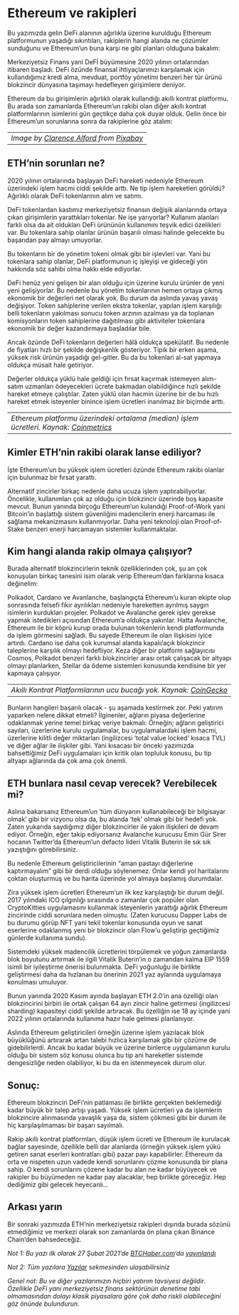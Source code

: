 # Ethereum ve rakipleri

Bu yazımızda gelin DeFi alanının ağırlıkla üzerine kurulduğu Ethereum platformunun yaşadığı sıkıntıları, rakiplerin hangi alanda ne çözümler sunduğunu ve Ethereum’un buna karşı ne gibi planları olduğuna bakalım:

Merkeziyetsiz Finans yani DeFİ büyümesine 2020 yılının ortalarından itibaren başladı. DeFi özünde finansal ihtiyaçlarımızı karşılamak için kullandığımız kredi alma, mevduat, portföy yönetimi benzeri her tür ürünü blokzincir dünyasına taşımayı hedefleyen girişimlere deniyor.

Ethereum da bu girişimlerin ağırlıklı olarak kullandığı akıllı kontrat platformu. Bu arada son zamanlarda Ethereum’un rakibi olan diğer akıllı kontrat platformlarının isimlerini gün geçtikçe daha çok duyar olduk. Gelin önce bir Ethereum’un sorunlarına sonra da rakiplerine göz atalım:

|  |
| :--- |
| _Image by_ [_Clarence Alford_](https://pixabay.com/users/clarencealford-5516293) _from_ [_Pixabay_](https://pixabay.com/) |

## ETH’nin sorunları ne? <a id="ethnin-sorunlar&#x131;-ne"></a>

2020 yılının ortalarında başlayan DeFi hareketi nedeniyle Ethereum üzerindeki işlem hacmi ciddi şekilde arttı. Ne tip işlem hareketleri görüldü? Ağırlıklı olarak DeFi tokenlarının alım ve satımı.

DeFi tokenlardan kastımız merkeziyetsiz finansın değişik alanlarında ortaya çıkan girişimlerin yarattıkları tokenlar. Ne işe yarıyorlar? Kullanım alanları farklı olsa da ait oldukları DeFi ürününün kullanımını teşvik edici özelikleri var. Bu tokenlara sahip olanlar ürünün başarılı olması halinde gelecekte bu başarıdan pay almayı umuyorlar.

Bu tokenların bir de yönetim tokeni olmak gibi bir işlevleri var. Yani bu tokenlara sahip olanlar, DeFi platformunun iç işleyişi ve gideceği yön hakkında söz sahibi olma hakkı elde ediyorlar.

DeFi henüz yeni gelişen bir alan olduğu için üzerine kurulu ürünler de yeni yeni gelişiyorlar. Bu nedenle bu yönetim tokenlarının hemen ortaya çıkmış ekonomik bir değerleri net olarak yok. Bu durum da aslında yavaş yavaş değişiyor. Token sahiplerine verilen ekstra tokenlar, yapılan işlem karşılığı belli tokenların yakılması sonucu token arzının azalması ya da toplanan komisyonların token sahiplerine dağıtılması gibi aktiviteler tokenlara ekonomik bir değer kazandırmaya başladılar bile.

Ancak özünde DeFi tokenların değerleri hâlâ oldukça spekülatif. Bu nedenle de fiyatları hızlı bir şekilde değişkenlik gösteriyor. Tipik bir erken aşama, yüksek risk ürünün yaşadığı gel-gitler. Bu da bu tokenlari al-sat yapmaya oldukça müsait hale getiriyor.

Değerler oldukça yüklü hale geldiği için fırsat kaçırmak istemeyen alım-satım uzmanları ödeyecekleri ücrete bakmadan olabildiğince hızlı şekilde hareket etmeye çalıştılar. Zaten yüklü olan hacmin üzerine bir de bu hızlı hareket etmek isteyenler binince işlem ücretleri inanılmaz bir biçimde arttı.

|  |
| :--- |
| _Ethereum platformu üzerindeki ortalama \(median\) işlem ücretleri. Kaynak:_ [_Coinmetrics_](https://network-charts.coinmetrics.io/) |

## Kimler ETH’nin rakibi olarak lanse ediliyor? <a id="kimler-ethnin-rakibi-olarak-lanse-ediliyor"></a>

İşte Ethereum’un bu yüksek işlem ücretleri özünde Ethereum rakibi olanlar için bulunmaz bir fırsat yarattı.

Alternatif zincirler birkaç nedenle daha ucuza işlem yaptırabiliyorlar. Öncelikle, kullanımları çok az olduğu için blokzincir üzerinde boş kapasite mevcut. Bunun yanında birçoğu Ethereum’un kulandığı Proof-of-Work yani Bitcoin’in başlattığı sistem güvenliğini madencilerin enerji harcaması ile sağlama mekanizmasını kullanmıyorlar. Daha yeni teknoloji olan Proof-of-Stake benzeri enerji harcamayan sistemler kullanmaktalar.

## Kim hangi alanda rakip olmaya çalışıyor? <a id="kim-hangi-alanda-rakip-olmaya-&#xE7;al&#x131;&#x15F;&#x131;yor"></a>

Burada alternatif blokzincirlerin teknik özelliklerinden çok, şu an çok konuşulan birkaç tanesini isim olarak verip Ethereum’dan farklarına kısaca değinelim:

Polkadot, Cardano ve Avanlanche, başlangıçta Ethereum’u kuran ekipte olup sonrasında felsefi fikir ayrılıkları nedeniyle hareketten ayrılmış saygın isimlerin kurdukları projeler. Polkadot ve Avalanche gerek işlev gerekse yapmak istedikleri açısından Ethereum’a oldukça yakınlar. Hatta Avalanche, Ethereum ile bir köprü kurup orada bulunan tokenlerin kendi platformunda da işlem görmesini sağladı. Bu sayede Ethereum ile olan ilişkisini iyice artırdı. Cardano ise daha çok kurumsal alanda kapalı/açık blokzincir taleplerine karşılık olmayı hedefliyor. Keza diğer bir platform sağlayıcısı Cosmos, Polkadot benzeri farklı blokzincirler arası ortak çalışacak bir altyapı olmayı planlarken, Stellar da ödeme sistemleri konusunda kendisine bir yer kapmaya çalışıyor.

|  |
| :--- |
| _Akıllı Kontrat Platformlarının ucu bucağı yok. Kaynak:_ [_CoinGecko_](https://www.coingecko.com/en/categories/smart-contract-platform) |

Bunların hangileri başarılı olacak - şu aşamada kestirmek zor. Peki yatırım yaparken nelere dikkat etmeli? İlginenler, ağların piyasa değerlerine odaklanmak yerine temel birkaç veriye bakmalı: Örneğin; ağların geliştirici sayıları, üzerlerine kurulu uygulamalar, bu uygulamalardaki işlem hacmi, üzerlerine kilitli değer miktarları \(ingilizcesi ‘total value locked’ kısaca TVL\) ve diğer ağlar ile ilişkiler gibi. Yani kısacası bir önceki yazımızda bahsettiğimiz DeFi uygulamaları için kritik olan topluluk konusu, bu tip altyapı ağlarında da çok ama çok önemli.

## ETH bunlara nasıl cevap verecek? Verebilecek mi? <a id="eth-bunlara-nas&#x131;l-cevap-verecek-verebilecek-mi"></a>

Aslına bakarsanız Ethereum’un ‘tüm dünyanın kullanabileceği bir bilgisayar olmak’ gibi bir vizyonu olsa da, bu alanda ‘tek’ olmak gibi bir hedefi yok. Zaten yukarıda saydığımız diğer blokzincirler ile yakın ilişkileri de devam ediyor. Örneğin, eğer takip ediyorsanız Avalanche kurucusu Emin Gür Sirer hocanın Twitter’da Ethereum’un defacto lideri Vitalik Buterin ile sık sık yazıştığını görebilirsiniz.

Bu nedenle Ethereum geliştiricilerinin “aman pastayı diğerlerine kaptırmayalım” gibi bir derdi olduğu söylenemez. Onlar kendi yol haritalarını çoktan oluşturmuş ve bu harita üzerinde yol almaya başlamış durumdalar.

Zira yüksek işlem ücretleri Ethereum’un ilk kez karşılaştığı bir durum değil. 2017 yılındaki ICO çılgınlığı sırasında o zamanlar çok popüler olan CryptoKitties uygulamasını kullanmak isteyenlerin yarattığı ağırlık Ethereum zincirinde ciddi sorunlara neden olmuştu. \(Zaten kurucusu Dapper Labs de bu durumu görüp NFT yani tekil tokenlar konusunda oyun ve sanat eserlerine odaklanmış yeni bir blokzincir olan Flow’u geliştirip geçtiğimiz günlerde kullanıma sundu\).

Sistemdeki yüksek madencilik ücretlerini törpülemek ve yoğun zamanlarda blok boyutunu artırmak ile ilgili Vitalik Buterin’in o zamandan kalma EIP 1559 isimli bir iyileştirme önerisi bulunmakta. DeFi yoğunluğu ile birlikte geliştirmesi daha da hızlanan bu önerinin 2021 yaz aylarında uygulamaya konulması umuluyor.

Bunun yanında 2020 Kasım ayında başlayan ETH 2.0’in ana özelliği olan blokzincirini birbiri ile ortak çalışan 64 ayrı zincir haline getirmesi \(ingilizcesi sharding\) kapasiteyi ciddi şekilde artıracak. Bu özelliğin ise 18 ay içinde yani 2022 yılının ortalarında kullanıma hazır hale gelmesi planlanıyor.

Aslında Ethereum geliştiricileri örneğin üzerine işlem yazılacak blok büyüklüğünü artırarak artan talebi hızlıca karşılamak gibi bir çözüme de gidebilirlerdi. Ancak bu kadar büyük ve üzerine binlerce uygulamanın kurulu olduğu bir sistem söz konusu olunca bu tip ani hareketler sistemde dengesizliğe neden olabiliyor, ki bu da en istenmeyecek durum olur.

## Sonuç: <a id="sonu&#xE7;"></a>

Ethereum blokzinciri DeFi’nin patlaması ile birlikte gerçekten beklemediği kadar büyük bir talep artışı yaşadı. Yüksek işlem ücretleri ya da işlemlerin blokzincire alınmasında yavaşlık yaşa da, sistem çökmesi gibi bir durum ile hiç karşılaşılmaması bir başarı sayılmalı.

Rakip akıllı kontrat platformları, düşük işlem ücreti ve Ethereum ile kurulacak bağlar sayesinde, özellikle belli dar alanlarda \(örneğin yüksek işlem yükü getiren sanat eserleri kontratları gibi\) pazar payı kapabilirler. Ethereum da orta ve nispeten uzun vadede kendi sorunlarını çözme konusunda bir plana sahip. O kendi sorunlarını çözene kadar bu alan ne kadar büyüyecek ve rakipler bu büyümeden ne kadar pay alacaklar, hep birlikte göreceğiz. Hep dediğimiz gibi gelecek heyecanlı…

## Arkası yarın <a id="arkas&#x131;-yar&#x131;n"></a>

Bir sonraki yazımızda ETH’nin merkeziyetsiz rakipleri dışında burada sözünü etmediğimiz ve merkezi olarak son zamanlarda ön plana çıkan Binance Chain’den bahsedeceğiz.

_Not 1: Bu yazı ilk olarak 27 Şubat 2021’de_ [_BTCHaber.com_](https://www.btchaber.com/)_‘da_ [_yayınlandı_](https://www.btchaber.com/ethereum-ve-rakipleri/)

_Not 2: Tüm yazılara_ [_Yazılar_](https://turansert.com/articles/) _sekmesinden ulaşabilirsiniz_

_Genel not: Bu ve diğer yazılarımızın hiçbiri yatırım tavsiyesi değildir. Özellikle DeFi yani merkeziyetsiz finans sektörünün denetime tabi olmamasından dolayı klasik piyasalara göre çok daha riskli olabileceğini göz önünde bulundurun._

